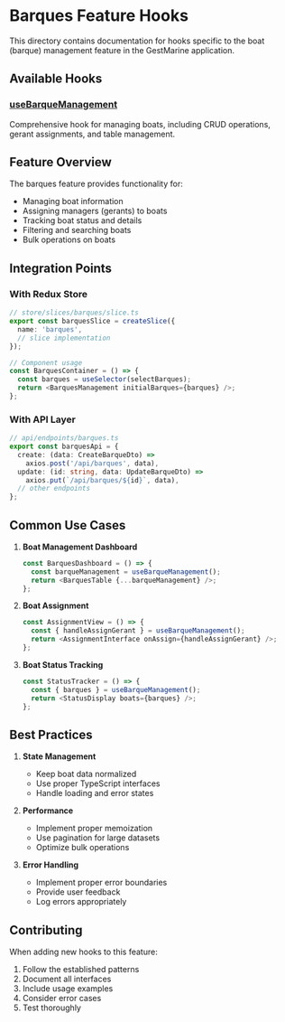 # Barques Feature Hooks

This directory contains documentation for hooks specific to the boat (barque) management feature in the GestMarine application.

## Available Hooks

### [useBarqueManagement](./useBarqueManagement.md)
Comprehensive hook for managing boats, including CRUD operations, gerant assignments, and table management.

## Feature Overview

The barques feature provides functionality for:
- Managing boat information
- Assigning managers (gerants) to boats
- Tracking boat status and details
- Filtering and searching boats
- Bulk operations on boats

## Integration Points

### With Redux Store
```typescript
// store/slices/barques/slice.ts
export const barquesSlice = createSlice({
  name: 'barques',
  // slice implementation
});

// Component usage
const BarquesContainer = () => {
  const barques = useSelector(selectBarques);
  return <BarquesManagement initialBarques={barques} />;
};
```

### With API Layer
```typescript
// api/endpoints/barques.ts
export const barquesApi = {
  create: (data: CreateBarqueDto) => 
    axios.post('/api/barques', data),
  update: (id: string, data: UpdateBarqueDto) => 
    axios.put(`/api/barques/${id}`, data),
  // other endpoints
};
```

## Common Use Cases

1. **Boat Management Dashboard**
   ```typescript
   const BarquesDashboard = () => {
     const barqueManagement = useBarqueManagement();
     return <BarquesTable {...barqueManagement} />;
   };
   ```

2. **Boat Assignment**
   ```typescript
   const AssignmentView = () => {
     const { handleAssignGerant } = useBarqueManagement();
     return <AssignmentInterface onAssign={handleAssignGerant} />;
   };
   ```

3. **Boat Status Tracking**
   ```typescript
   const StatusTracker = () => {
     const { barques } = useBarqueManagement();
     return <StatusDisplay boats={barques} />;
   };
   ```

## Best Practices

1. **State Management**
   - Keep boat data normalized
   - Use proper TypeScript interfaces
   - Handle loading and error states

2. **Performance**
   - Implement proper memoization
   - Use pagination for large datasets
   - Optimize bulk operations

3. **Error Handling**
   - Implement proper error boundaries
   - Provide user feedback
   - Log errors appropriately

## Contributing

When adding new hooks to this feature:
1. Follow the established patterns
2. Document all interfaces
3. Include usage examples
4. Consider error cases
5. Test thoroughly
